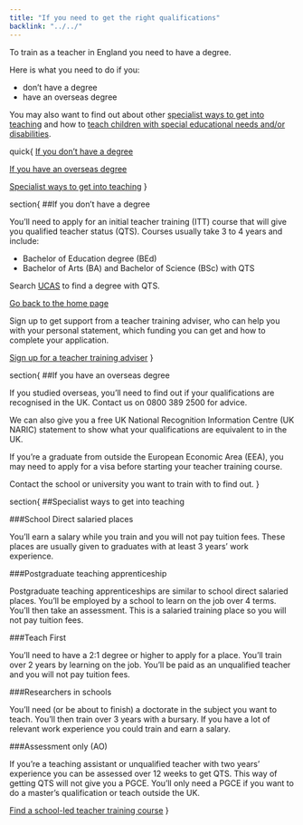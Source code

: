```yaml
---
title: "If you need to get the right qualifications"
backlink: "../../"
---
```


To train as a teacher in England you need to have a degree.

Here is what you need to do if you:

  - don’t have a degree
  - have an overseas degree

You may also want to find out about other [specialist ways to get into teaching](#specialist-ways-to-get-into-teaching) and how to [teach children with special educational needs and/or disabilities](#training-to-teach-children-with-special-educational-needs-and-or-disabilities-send).

quick{
  [If you don’t have a degree](#if-you-dont-have-a-degree)

  [If you have an overseas degree](#if-you-have-an-overseas-degree)

  [Specialist ways to get into teaching](#specialist-ways-to-get-into-teaching)
}

section{
##If you don’t have a degree

You’ll need to apply for an initial teacher training (ITT) course that will give you qualified teacher status (QTS). Courses usually take 3 to 4 years and include:

  - Bachelor of Education degree (BEd)
  - Bachelor of Arts (BA) and Bachelor of Science (BSc) with QTS

Search [UCAS](https://digital.ucas.com/search "external-inline") to find a degree with QTS.

[Go back to the home page](/)

Sign up to get support from a teacher training adviser, who can help you with your personal statement, which funding you can get and how to complete your application.

[Sign up for a teacher training adviser](# "external")
}

section{
##If you have an overseas degree

If you studied overseas, you’ll need to find out if your qualifications are recognised in the UK. Contact us on 0800 389 2500 for advice.

We can also give you a free UK National Recognition Information Centre (UK NARIC) statement to show what your qualifications are equivalent to in the UK.

If you’re a graduate from outside the European Economic Area (EEA), you may need to apply for a visa before starting your teacher training course.

Contact the school or university you want to train with to find out.
}

section{
##Specialist ways to get into teaching

###School Direct salaried places

You’ll earn a salary while you train and you will not pay tuition fees. These places are usually given to graduates with at least 3 years’ work experience.

###Postgraduate teaching apprenticeship

Postgraduate teaching apprenticeships are similar to school direct salaried places. You’ll be employed by a school to learn on the job over 4 terms. You’ll then take an assessment. This is a salaried training place so you will not pay tuition fees.

###Teach First

You’ll need to have a 2:1 degree or higher to apply for a place. You’ll train over 2 years by learning on the job. You’ll be paid as an unqualified teacher and you will not pay tuition fees.

###Researchers in schools

You’ll need (or be about to finish) a doctorate in the subject you want to teach. You’ll then train over 3 years with a bursary. If you have a lot of relevant work experience you could train and earn a salary.

###Assessment only (AO)

If you’re a teaching assistant or unqualified teacher with two years’ experience you can be assessed over 12 weeks to get QTS. This way of getting QTS will not give you a PGCE. You’ll only need a PGCE if you want to do a master’s qualification or teach outside the UK.

[Find a school-led teacher training course](https://www.gov.uk/find-postgraduate-teacher-training-courses "external")
}

